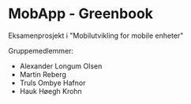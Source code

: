 # MobApp - Greenbook
Eksamenprosjekt i "Mobilutvikling for mobile enheter"

Gruppemedlemmer:
 - Alexander Longum Olsen
 - Martin Reberg
 - Truls Ombye Hafnor
 - Hauk Høegh Krohn
